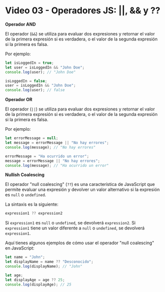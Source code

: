 # Video 03 - Operadores JS: ||, && y ??

**Operador AND**

El operador (`&&`) se utiliza para evaluar dos expresiones y retornar el valor de la primera expresión si es verdadera, o el valor de la segunda expresión si la primera es falsa. 

Por ejemplo:

```jsx
let isLoggedIn = true;
let user = isLoggedIn && "John Doe";
console.log(user); // "John Doe"

isLoggedIn = false;
user = isLoggedIn && "John Doe";
console.log(user); // false
```

**Operador OR**

El operador (`||`) se utiliza para evaluar dos expresiones y retornar el valor de la primera expresión si es verdadera, o el valor de la segunda expresión si la primera es falsa.

Por ejemplo:

```jsx
let errorMessage = null;
let message = errorMessage || "No hay errores";
console.log(message); // "No hay errores"

errorMessage = "Ha ocurrido un error";
message = errorMessage || "No hay errores";
console.log(message); // "Ha ocurrido un error"
```

**Nullish Coalescing**

El operador "null coalescing" (`??`) es una característica de JavaScript que permite evaluar una expresión y devolver un valor alternativo si la expresión es `null` o `undefined`. 

La sintaxis es la siguiente:

```jsx
expression1 ?? expression2
```

Si `expression1` es `null` o `undefined`, se devolverá `expression2`. Si `expression1` tiene un valor diferente a `null` o `undefined`, se devolverá `expression1`.

Aquí tienes algunos ejemplos de cómo usar el operador "null coalescing" en JavaScript:

```jsx
let name = "John";
let displayName = name ?? "Desconocido";
console.log(displayName); // "John"

let age;
let displayAge = age ?? 25;
console.log(displayAge); // 25
```
